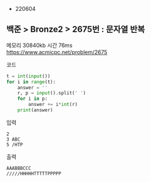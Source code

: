 - 220604
##  백준 > Bronze2 > 2675번 : 문자열 반복
메모리 30840kb 시간 76ms  
https://www.acmicpc.net/problem/2675  

코드
```python
t = int(input())
for i in range(t):
    answer = ''
    r, p = input().split(' ')
    for i in p:
        answer += i*int(r)
    print(answer)
```

입력
```
2
3 ABC
5 /HTP
```

출력
```
AAABBBCCC
/////HHHHHTTTTTPPPPP
```